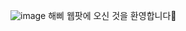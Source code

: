 ![image](https://user-images.githubusercontent.com/79238676/229457421-a966c091-b32d-452a-9b3d-4f7485ac18b9.png)
해삐 웹팟에 오신 것을 환영합니다🌼
